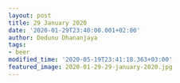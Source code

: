 ```yaml
---
layout: post
title: 29 January 2020
date: '2020-01-29T23:40:00.001+02:00'
author: Dedunu Dhananjaya
tags:
- beer
modified_time: '2020-05-19T23:41:18.363+03:00'
featured_image: 2020-01-29-29-january-2020.jpg
---
```

